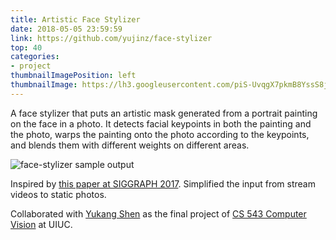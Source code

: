```yaml
---
title: Artistic Face Stylizer
date: 2018-05-05 23:59:59
link: https://github.com/yujinz/face-stylizer
top: 40
categories:
- project
thumbnailImagePosition: left
thumbnailImage: https://lh3.googleusercontent.com/piS-UvqgX7pkmB8YssS8j9U6m1-dAd9KumbTx5Fg3wJLnxfFT72wC_jlGem2njx_7D6yZnJcC1CrkuNrMc8yhb-mi_hlW6wLYyoW25bQO1fY2bmlcGHW2bcOOOYQ7HocCP_TyStBUiYhD7ehZMJDKkTpFStYmWf1Pdpnl1MuMyz6NPZJuDJzcC5wB7Pq8Sp099PbWwPZKF9TDHuXnAIXl02rGCtK8lcAEYO3ucv1PhT_Mswbcnc-M1USaPOOJyQgyxJtT-2m0cbibubeYAG_HLgaagII8r_FH3tRHRj95nPMrcA4PQh__bM5Ik724WviTXSL06_WYJyHO0nxURWxkFFkNh2zgyYivSGnDaQvTrnX8S0b-dqsT6Za3QIgMpWsTsZoHhcYE8cHZecRXfRcqdTeDGH5FiFil4OAgl33emHW2dHXgQB3WoAYPidAK7Wgd-tOBdNfrDZ5TJgJ_7Hpn5aVwvf6BFRp7O2mljHKFqx5ztMX0vmjWsdFgD2eQ1G-UP-ykbFyn4c3-YAG0LKdeu9pFg5qnCXsoMZoDRAWXfTOYSq0i9qRyjWi27uDlTTszGvQW0-pGx73rOCzXoITrXZywSJiXhlgFZnJ9VEqVksQez4RmUrsOlMVV-nzaQv0ugpMHwjBHtMuQI1S-ufIqbhJ_Cb8bm8s=s540-no
---
```


A face stylizer that puts an artistic mask generated from a portrait painting on the face in a photo. It detects facial keypoints in both the painting and the photo, warps the painting onto the photo according to the keypoints, and blends them with different weights on different areas.  
<!-- more -->

![face-stylizer sample output](https://lh3.googleusercontent.com/KKVgCAmuKaKoM25gazrU052NLO9K_IIafS2i-i7zf6YJ6LRGZbdgZe0vehgfqJ8ybyu6p_oe5uS8-1v0mjL_uPZSSiTS3pU9rUkftuZ7M-W5ZNvVzj1-LO7ZwLBDlI9iRKtuUVkUsqHkFuwPvE0fF2OQx4HsjVe4dRtWQj3GkeqrwYQVdoQLCc4_DBYCU3grd1wuahSm3nlyGa2fY1StNb82eVvrXfHI7VDmiyj3zKHUsucQ3YGaYzNscEC1PUjUNC9chs_TFYhmoa9MfkX4LTA8nR7DJA5Y7POe3KlqqTQFvxRTLZNQRklL-KzqvZBvQYe4v6A1hljfr_liOQtNGygY5n5a8afa-7bEiFPXtfj-jAsPN9iUHArSLg04IooRVnRGTGQ2gR4hja9uuLYYwntpLDQL27muOKUoyOdWxBPXOoFYyod9NU-FPhbyzz3dEk94em9LyWyulnpRWbZyMYezga9KDpgRnLUEIj6FJ65FkiGnUwjnhi6F8N71kKvpNfLBL730iaoWF89Bt4ndGLCbqDrw1gB5wR9OQpopFObnOv4WCyl8Umz49pdO81zF2gwLbCYq-RAZtclXqMtYq07wC0g55YfRlJYYvjAotoYjd4jnJUE1350NRg1eotF_FyFEVcDSBN0p_c0C0Rvl0y5hf1q9iCZX=w644-h451-no)

Inspired by [this paper at SIGGRAPH 2017](http://dcgi.fel.cvut.cz/home/sykorad/facestyle.html). Simplified the input from stream videos to static photos.

Collaborated with [Yukang Shen](https://github.com/JohnsonSYK) as the final project of [CS 543 Computer Vision](http://slazebni.cs.illinois.edu/spring18/) at UIUC.